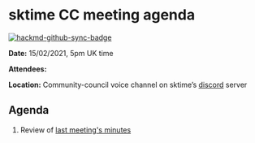 # sktime CC meeting agenda

[![hackmd-github-sync-badge](https://hackmd.io/y1OcL1QMQLiZjRwVB0t0RQ/badge)](https://hackmd.io/y1OcL1QMQLiZjRwVB0t0RQ)


**Date:** 
15/02/2021, 5pm UK time

**Attendees:** 

**Location:** 
Community-council voice channel on sktime’s [discord](https://discord.gg/gqSab2K) server

## Agenda
1. Review of [last meeting's minutes](https://github.com/sktime/community-council/tree/master/previous_meetings)
